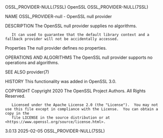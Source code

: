 OSSL_PROVIDER-NULL(7SSL)						    OpenSSL						      OSSL_PROVIDER-NULL(7SSL)

NAME
       OSSL_PROVIDER-null - OpenSSL null provider

DESCRIPTION
       The OpenSSL null provider supplies no algorithms.

       It can used to guarantee that the default library context and a fallback provider will not be accidentally accessed.

   Properties
       The null provider defines no properties.

OPERATIONS AND ALGORITHMS
       The OpenSSL null provider supports no operations and algorithms.

SEE ALSO
       provider(7)

HISTORY
       This functionality was added in OpenSSL 3.0.

COPYRIGHT
       Copyright 2020 The OpenSSL Project Authors. All Rights Reserved.

       Licensed under the Apache License 2.0 (the "License").  You may not use this file except in compliance with the License.	 You can obtain a copy in the
       file LICENSE in the source distribution or at <https://www.openssl.org/source/license.html>.

3.0.13									  2025-02-05						      OSSL_PROVIDER-NULL(7SSL)
